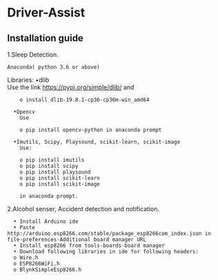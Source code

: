 # Driver-Assist
Installation guide
------------------
1.Sleep Detection.

    Anaconda( python 3.6 or above)
  Libraries:
      •dlib  
        Use the link https://pypi.org/simple/dlib/ and 
        
        o install dlib-19.8.1-cp36-cp36m-win_amd64
        
      •Opencv
        Use
        
        o pip install opencv-python in anaconda prompt
        
      •Imutils, Scipy, Playsound, scikit-learn, scikit-image
        Use: 
        
        o pip install imutils 
        o pip install scipy 
        o pip install playsound 
        o pip install scikit-learn
        o pip install scikit-image 
        
        in anaconda prompt.

2.Alcohol senser, Accident detection and notification.

      •	Install Arduino ide
      •	Paste http://arduino.esp8266.com/stable/package_esp8266com_index.json in file-preferences-Additional board manager URL
      •	Install esp8266 from tools-boards-board manager 
      •	Download following libraries in ide for following headers:
      o	Wire.h
      o	ESP8266WiFi.h
      o	BlynkSimpleEsp8266.h
